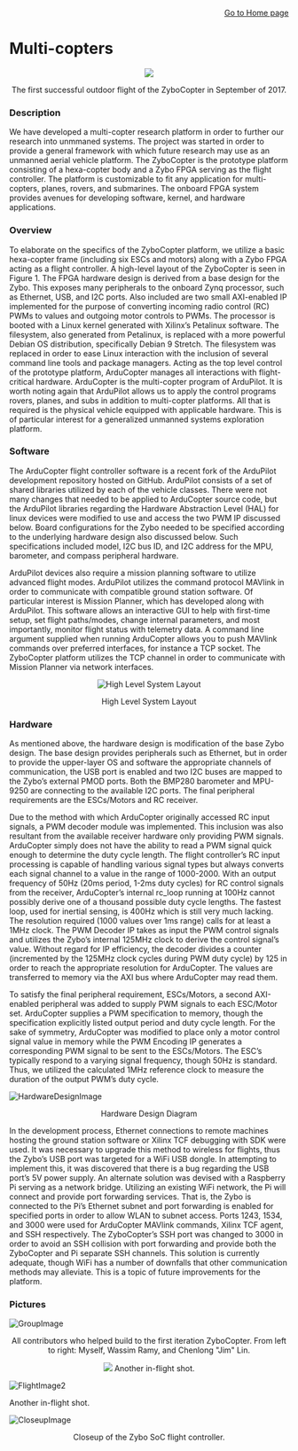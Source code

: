 <p align="right">
<a href="https://tjlw.github.io/">Go to Home page</a>
</p>

# Multi-copters

<p align="center"> <img src="https://github.com/TJLW/tjlw.github.io/blob/master/Projects/Multicopters/Images/IMG_6086.jpg?raw=True"/> </p>
<p align="center">
 The first successful outdoor flight of the ZyboCopter in September of 2017.
</p>




### Description
We have developed a multi-copter research platform in order to further our research into unmmaned systems. The project was started in order to provide a general framework with which future research may use as an unmanned aerial vehicle platform. The ZyboCopter is the prototype platform consisting of a hexa-copter body and a Zybo FPGA serving as the flight controller. The platform is customizable to fit any application for multi-copters, planes, rovers, and submarines. The onboard FPGA system provides avenues for developing software, kernel, and hardware applications.




### Overview
To elaborate on the specifics of the ZyboCopter platform, we utilize a basic hexa-copter frame (including six ESCs and motors) along with a Zybo FPGA acting as a flight controller. A high-level layout of the ZyboCopter is seen in Figure 1. The FPGA hardware design is derived from a base design for the Zybo. This exposes many peripherals to the onboard Zynq processor, such as Ethernet, USB, and I2C ports. Also included are two small AXI-enabled IP implemented for the purpose of converting incoming radio control (RC) PWMs to values and outgoing motor controls to PWMs. The processor is booted with a Linux kernel generated with Xilinx’s Petalinux software. The filesystem, also generated from Petalinux, is replaced with a more powerful Debian OS distribution, specifically Debian 9 Stretch. The filesystem was replaced in order to ease Linux interaction with the inclusion of several command line tools and package managers. Acting as the top level control of the prototype platform, ArduCopter manages all interactions with flight-critical hardware. ArduCopter is the multi-copter program of ArduPilot. It is worth noting again that ArduPilot allows us to apply the control programs rovers, planes, and subs in addition to multi-copter platforms. All that is required is the physical vehicle equipped with applicable hardware. This is of particular interest for a generalized unmanned systems exploration platform.




### Software
The ArduCopter flight controller software is a recent fork of the ArduPilot development repository hosted on GitHub. ArduPilot consists of a set of shared libraries utilized by each of the vehicle classes. There were not many changes that needed to be applied to ArduCopter source code, but the ArduPilot libraries regarding the Hardware Abstraction Level (HAL) for linux devices were modified to use and access the two PWM IP discussed below. Board configurations for the Zybo needed to be specified according to the underlying hardware design also discussed below. Such specifications included model, I2C bus ID, and I2C address for the MPU, barometer, and compass peripheral hardware.

ArduPilot devices also require a mission planning software to utilize advanced flight modes. ArduPilot utilizes the command protocol MAVlink in order to communicate with compatible ground station software. Of particular interest is Mission Planner, which has developed along with ArduPilot. This software allows an interactive GUI to help with first-time setup, set flight paths/modes, change internal parameters, and most importantly, monitor flight status with telemetry data. A command line argument supplied when running ArduCopter allows you to push MAVlink commands over preferred interfaces, for instance a TCP socket. The ZyboCopter platform utilizes the TCP channel in order to communicate with Mission Planner via network interfaces.


<p align="center"> <img src="https://github.com/TJLW/tjlw.github.io/blob/master/Projects/Multicopters/Images/ZyboCopter-High-Level-Layout.png?raw=True" alt="High Level System Layout"/> </p>
<p align="center"> High Level System Layout </p>





### Hardware
As mentioned above, the hardware design is modification of the base Zybo design. The base design provides peripherals such as Ethernet, but in order to provide the upper-layer OS and software the appropriate channels of communication, the USB port is enabled and two I2C buses are mapped to the Zybo’s external PMOD ports. Both the BMP280 barometer and MPU-9250 are connecting to the available I2C ports. The final peripheral requirements are the ESCs/Motors and RC receiver.

Due to the method with which ArduCopter originally accessed RC input signals, a PWM decoder module was implemented. This inclusion was also resultant from the available receiver hardware only providing PWM signals. ArduCopter simply does not have the ability to read a PWM signal quick enough to determine the duty cycle length. The flight controller’s RC input processing is capable of handling various signal types but always converts each signal channel to a value in the range of 1000-2000. With an output frequency of 50Hz (20ms period, 1-2ms duty cycles) for RC control signals from the receiver, ArduCopter’s internal rc_loop running at 100Hz cannot possibly derive one of a thousand possible duty cycle lengths. The fastest loop, used for inertial sensing, is 400Hz which is still very much lacking. The resolution required (1000 values over 1ms range) calls for at least a 1MHz clock. The PWM Decoder IP takes as input the PWM control signals and utilizes the Zybo’s internal 125MHz clock to derive the control signal’s value. Without regard for IP efficiency, the decoder divides a counter (incremented by the 125MHz clock cycles during PWM duty cycle) by 125 in order to reach the appropriate resolution for ArduCopter. The values are transferred to memory via the AXI bus where ArduCopter may read them.

To satisfy the final peripheral requirement, ESCs/Motors, a second AXI-enabled peripheral was added to supply PWM signals to each ESC/Motor set. ArduCopter supplies a PWM specification to memory, though the specification explicitly listed output period and duty cycle length. For the sake of symmetry, ArduCopter was modified to place only a motor control signal value in memory while the PWM Encoding IP generates a corresponding PWM signal to be sent to the ESCs/Motors. The ESC’s typically respond to a varying signal frequency, though 50Hz is standard. Thus, we utilized the calculated 1MHz reference clock to measure the duration of the output PWM’s duty cycle.


![HardwareDesignImage](https://github.com/TJLW/tjlw.github.io/blob/master/Projects/Multicopters/Images/ZyboCopter-Hardware-Design-Diagram.png?raw=True)
<p align="center">
Hardware Design Diagram
</p>


In the development process, Ethernet connections to remote machines hosting the ground station software or Xilinx TCF debugging with SDK were used. It was necessary to upgrade this method to wireless for flights, thus the Zybo’s USB port was targeted for a WiFi USB dongle. In attempting to implement this, it was discovered that there is a bug regarding the USB port’s 5V power supply. An alternate solution was devised with a Raspberry Pi serving as a network bridge. Utilizing an existing WiFi network, the Pi will connect and provide port forwarding services. That is, the Zybo is connected to the Pi’s Ethernet subnet and port forwarding is enabled for specified ports in order to allow WLAN to subnet access. Ports 1243, 1534, and 3000 were used for ArduCopter MAVlink commands, Xilinx TCF agent, and SSH respectively. The ZyboCopter’s SSH port was changed to 3000 in order to avoid an SSH collision with port forwarding and provide both the ZyboCopter and Pi separate SSH channels. This solution is currently adequate, though WiFi has a number of downfalls that other communication methods may alleviate. This is a topic of future improvements for the platform.




### Pictures

![GroupImage](https://github.com/TJLW/tjlw.github.io/blob/master/Projects/Multicopters/Images/IMG_6135.jpg?raw=True)
<p align="center">
All contributors who helped build to the first iteration ZyboCopter. From left to right: Myself, Wassim Ramy, and Chenlong "Jim" Lin.
</p>


<p align="center">
<img src="https://github.com/TJLW/tjlw.github.io/blob/master/Projects/Multicopters/Images/IMG_5988.jpg?raw=True" />
Another in-flight shot.
</p>

![FlightImage2](https://github.com/TJLW/tjlw.github.io/blob/master/Projects/Multicopters/Images/IMG_5988.jpg?raw=True)
<!-- <p align="center"> -->
Another in-flight shot.
<!-- </p> -->


![CloseupImage](https://github.com/TJLW/tjlw.github.io/blob/master/Projects/Multicopters/Images/IMG_5941.jpg?raw=True)
<p align="center">
Closeup of the Zybo SoC flight controller.
</p>
